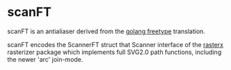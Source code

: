 # scanFT
scanFT is an antialiaser derived from the [golang freetype](https://github.com/golang/freetype) translation.

scanFT encodes the ScannerFT struct that Scanner interface of the [rasterx](https://github.com/srwiley/rasterx) rasterizer package which implements full SVG2.0 path functions, including the newer 'arc' join-mode.
